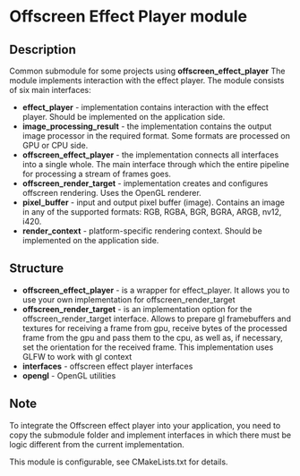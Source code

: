 # Offscreen Effect Player module

## Description

Common submodule for some projects using **offscreen_effect_player**
The module implements interaction with the effect player. The module consists of six main interfaces:

- **effect_player** - implementation contains interaction with the effect player. Should be implemented on the application side.
- **image_processing_result** - the implementation contains the output image processor in the required format. Some formats are processed on GPU or CPU side.
- **offscreen_effect_player** - the implementation connects all interfaces into a single whole. The main interface through which the entire pipeline for processing a stream of frames goes.
- **offscreen_render_target** - implementation creates and configures offscreen rendering. Uses the OpenGL renderer.
- **pixel_buffer** - input and output pixel buffer (image). Contains an image in any of the supported formats: RGB, RGBA, BGR, BGRA, ARGB, nv12, i420.
- **render_context** - platform-specific rendering context. Should be implemented on the application side.

## Structure

- **offscreen_effect_player** - is a wrapper for effect_player. It allows you to use your own implementation for offscreen_render_target
- **offscreen_render_target** - is an implementation option for the offscreen_render_target interface. Allows to prepare gl framebuffers and textures for receiving a frame from gpu, receive bytes of the processed frame from the gpu and pass them to the cpu, as well as, if necessary, set the orientation for the received frame. This implementation uses GLFW to work with gl context
- **interfaces** - offscreen effect player interfaces
- **opengl** - OpenGL utilities

## Note

To integrate the Offscreen effect player into your application, you need to copy the submodule folder and implement interfaces in which there must be logic different from the current implementation.

This module is configurable, see CMakeLists.txt for details.
